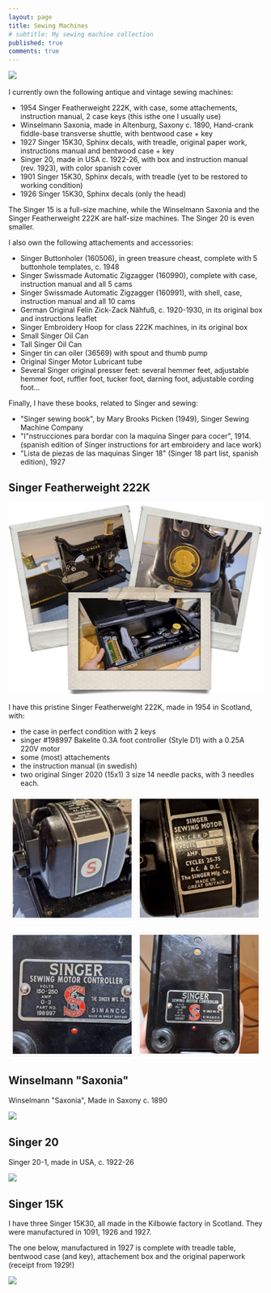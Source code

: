 ```yaml
---
layout: page
title: Sewing Machines
# subtitle: My sewing machine collection
published: true
comments: true
---
```


[![](../assets/img/vsm/222K/SingerFeatherweight222K.jpg)]()

I currently own the following antique and vintage sewing machines:

- 1954 Singer Featherweight 222K, with case, some attachements, instruction manual, 2 case keys (this isthe one I usually use)
- Winselmann Saxonia, made in Altenburg, Saxony c. 1890, Hand-crank fiddle-base transverse shuttle, with bentwood case + key
- 1927 Singer 15K30, Sphinx decals, with treadle, original paper work, instructions manual and bentwood case + key
- Singer 20, made in USA c. 1922-26, with box and instruction manual (rev. 1923), with color spanish cover
- 1901 Singer 15K30, Sphinx decals, with treadle (yet to be restored to working condition)
- 1926 Singer 15K30, Sphinx decals (only the head)

The Singer 15 is a full-size machine, while the Winselmann Saxonia and the Singer Featherweight 222K are half-size machines. The Singer 20 is even smaller.

I also own the following attachements and accessories:

- Singer Buttonholer (160506), in green treasure cheast, complete with 5 buttonhole templates, c. 1948
- Singer Swissmade Automatic Zigzagger (160990), complete with case, instruction manual and all 5 cams 
- Singer Swissmade Automatic Zigzagger (160991), with shell, case, instruction manual and all 10 cams
- German Original Felin Zick-Zack Nähfuß, c. 1920-1930, in its original box and instructions leaflet
- Singer Embroidery Hoop for class 222K machines, in its original box
- Small Singer Oil Can
- Tall Singer Oil Can
- Singer tin can oiler (36569) with spout and thumb pump
- Original Singer Motor Lubricant tube
- Several Singer original presser feet: several hemmer feet, adjustable hemmer foot, ruffler foot, tucker foot, darning foot, adjustable cording foot...

Finally, I have these books, related to Singer and sewing:

- "Singer sewing book", by Mary Brooks Picken (1949), Singer Sewing Machine Company
- "I"nstrucciones para bordar con la maquina Singer para cocer", 1914. (spanish edition of Singer instructions for art embroidery and lace work)
- "Lista de piezas de las maquinas Singer 18" (Singer 18 part list, spanish edition), 1927

## Singer Featherweight 222K

[![](/assets/img/vsm/222K/Collage_Featherweight.png)]()

I have this pristine Singer Featherweight 222K, made in 1954 in Scotland, with:

- the case in perfect condition with 2 keys
- singer #198997 Bakelite 0.3A foot controller (Style D1) with a 0.25A 220V motor
- some (most) attachements
- the instruction manual (in swedish)
- two original Singer 2020 (15x1) 3 size 14 needle packs, with 3 needles each.

[![](/assets/img/vsm/222K/Motor.png)]()

[![](/assets/img/vsm/222K/FootController.png)]()

## Winselmann "Saxonia"

Winselmann "Saxonia", Made in Saxony c. 1890

[![](../assets/img/vsm/saxonia/20240202_165749.jpg)]()

## Singer 20

Singer 20-1, made in USA, c. 1922-26

[![](../assets/img/vsm/singer20/20240119_170434.jpg)]()

## Singer 15K

I have three Singer 15K30, all made in the Kilbowie factory in Scotland. They were manufactured in 1091, 1926 and 1927.

The one below, manufactured in 1927 is complete with treadle table, bentwood case (and key), attachement box and the original paperwork (receipt from 1929!)

[![](../assets/img/vsm/singer15k/collage.png)]()
